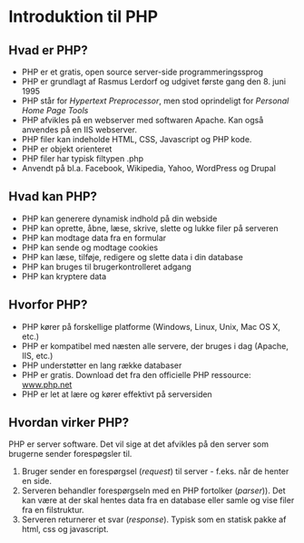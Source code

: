 # Introduktion til PHP

## Hvad er PHP?
- PHP er et gratis, open source server-side programmeringssprog
- PHP er grundlagt af Rasmus Lerdorf og udgivet første gang den 8. juni 1995
- PHP står for *Hypertext Preprocessor*, men stod oprindeligt for *Personal Home Page Tools*
- PHP afvikles på en webserver med softwaren Apache. Kan også anvendes på en IIS webserver.
- PHP filer kan indeholde HTML, CSS, Javascript og PHP kode.
- PHP er objekt orienteret
- PHP filer har typisk filtypen .php
- Anvendt på bl.a. Facebook, Wikipedia, Yahoo, WordPress og Drupal

## Hvad kan PHP?
- PHP kan generere dynamisk indhold på din webside
- PHP kan oprette, åbne, læse, skrive, slette og lukke filer på serveren
- PHP kan modtage data fra en formular
- PHP kan sende og modtage cookies
- PHP kan læse, tilføje, redigere og slette data i din database
- PHP kan bruges til brugerkontrolleret adgang
- PHP kan kryptere data

## Hvorfor PHP?
- PHP kører på forskellige platforme (Windows, Linux, Unix, Mac OS X, etc.)
- PHP er kompatibel med næsten alle servere, der bruges i dag (Apache, IIS, etc.)
- PHP understøtter en lang række databaser
- PHP er gratis. Download det fra den officielle PHP ressource: www.php.net
- PHP er let at lære og kører effektivt på serversiden

## Hvordan virker PHP?
PHP er server software. Det vil sige at det afvikles på den server som brugerne sender forespøgsler til. 

1. Bruger sender en forespørgsel (*request*) til server - f.eks. når de henter en side.
2. Serveren behandler forespørgseln med en PHP fortolker (*parser*)). Det kan være at der skal hentes data fra en database eller samle og vise filer fra en filstruktur.
3. Serveren returnerer et svar (*response*). Typisk som en statisk pakke af html, css og javascript.



